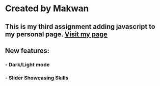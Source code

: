 # Created by Makwan

## This is my third assignment adding javascript to my personal page. [Visit my page](https://rngdiff.github.io/assignment3/index.html)

## New features:

### - Dark/Light mode

### - Slider Showcasing Skills
